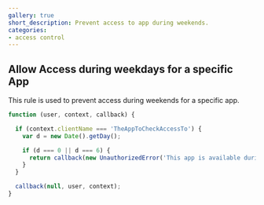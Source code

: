 ```yaml
---
gallery: true
short_description: Prevent access to app during weekends.
categories:
- access control
---
```


## Allow Access during weekdays for a specific App

This rule is used to prevent access during weekends for a specific app.

```js
function (user, context, callback) {

  if (context.clientName === 'TheAppToCheckAccessTo') {
    var d = new Date().getDay();

    if (d === 0 || d === 6) {
      return callback(new UnauthorizedError('This app is available during the week'));
    }
  }

  callback(null, user, context);
}
```
